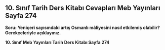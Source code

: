 ## 10. Sınıf Tarih Ders Kitabı Cevapları Meb Yayınları Sayfa 274

**Soru: Yeniçeri sayısındaki artış Osmanlı mâliyesini nasıl etkilemiş olabilir? Gerekçeleriyle açıklayınız.**

**10. Sınıf Meb Yayınları Tarih Ders Kitabı Sayfa 274**